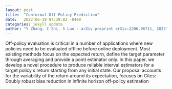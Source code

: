 ```yaml
---
layout: post
title:  "Conformal Off-Policy Prediction"
date:   2022-06-19 07:39:02 -0400
categories: jekyll update
author: "Y Zhang, C Shi, S Luo - arXiv preprint arXiv:2206.06711, 2022"
---
```

Off-policy evaluation is critical in a number of applications where new policies need to be evaluated offline before online deployment. Most existing methods focus on the expected return, define the target parameter through averaging and provide a point estimator only. In this paper, we develop a novel procedure to produce reliable interval estimators for a target policy s return starting from any initial state. Our proposal accounts for the variability of the return around its expectation, focuses on 
Cites: Doubly robust bias reduction in infinite horizon off-policy estimation